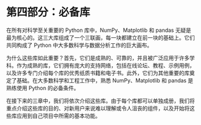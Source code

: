 # 第四部分：**必备库**

在所有对科学至关重要的 Python 库中，NumPy、Matplotlib 和 pandas 无疑是最为核心的。这三大库组成了一个三联画，每一块都建立在前一块的基础上。它们共同构成了 Python 中大多数科学与数据分析工作的巨大画布。

为什么这些库如此重要？首先，它们是成熟的、可靠的，并且被广泛应用于许多学科。作为成熟的库，它们拥有庞大的支持网络，包括在线论坛、教程、示例用例，以及许多专门介绍每个库的优秀纸质书籍和电子书。此外，它们为其他重要的库奠定了基础。在大多数科学和工程工作中，熟悉 NumPy、Matplotlib 和 pandas 是熟练使用 Python 的必备条件。

在接下来的三章中，我们将依次介绍这些库。由于每个库都可以单独成册，我们将重点介绍这些库的目的、对新用户来说难以理解或令人沮丧的组件，以及开始将这些库应用到自己项目中所需的基本功能。
